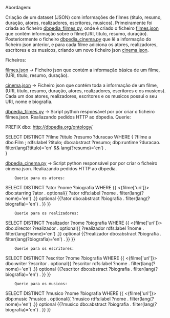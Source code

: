 Abordagem:

Criação de um dataset (JSON) com informações de filmes (titulo, resumo, duração, atores, realizadores, escritores, musicos). Primeiramente foi criada ao ficheiro [dbpedia_filmes.py]([dbpedia_filmes.py]), onde é  criado o ficheiro  [filmes.json]([filmes.json])  que contém informação sobre o filme(URI, titulo, resumo, duração). Posteriormente o ficheiro [dbpedia_cinema.py]([dbpedia_cinema.py]) que lê a informação do ficheiro json anterior, e para cada filme adiciona os atores, realizadores, escritores e os musicos, criando um novo ficheiro json [cinema.json]([cinema.json]).

Ficheiros:

[filmes.json]([filmes.json]) -> Ficheiro json que contém a informação básica de um filme, (URI, titulo, resumo, duração).

[cinema.json](cinema.json) ->  Ficheiro json que contém toda a informação de um filme, (URI, titulo, resumo, duração, atores, realizadores, escritores e os musicos). Cada um dos atores, realizadores, escritores e os musicos possui o seu URI, nome e biografia.

[dbpedia_filmes.py](dbpedia_filmes.py) -> Script python responsável por por criar o ficheiro filmes.json. Realiazando pedidos HTTP ao dbpedia.
        Querie:

PREFIX dbo: <http://dbpedia.org/ontology/>

SELECT DISTINCT ?filme ?titulo ?resumo ?duracao 
WHERE {
    ?filme a dbo:Film ;
        rdfs:label ?titulo;
        dbo:abstract ?resumo;
        dbp:runtime ?duracao.
    filter(lang(?titulo)='en' && lang(?resumo)='en') .        
}


[dbpedia_cinema.py](dbpedia_cinema.py) -> Script python responsável por por criar o ficheiro cinema.json. Realiazando pedidos HTTP ao dbpedia.

        Querie para os atores:

SELECT DISTINCT ?ator ?nome ?biografia WHERE {{
            <{filme['uri']}> dbo:starring ?ator .
            optional{{ ?ator rdfs:label ?nome . 
                       filter(lang(?nome)='en') .}}
            optional {{?ator dbo:abstract ?biografia .
                       filter(lang(?biografia)='en') . }}
        }}


        Querie para os realizadores:

SELECT DISTINCT ?realizador ?nome ?biografia WHERE {{
            <{filme['uri']}> dbo:director ?realizador .
            optional{{ ?realizador rdfs:label ?nome . 
                       filter(lang(?nome)='en') .}}
            optional {{?realizador dbo:abstract ?biografia .
                       filter(lang(?biografia)='en') . }}
        }}


        Querie para os escritores:

SELECT DISTINCT ?escritor ?nome ?biografia WHERE {{
            <{filme['uri']}> dbo:writer ?escritor .
            optional{{ ?escritor rdfs:label ?nome . 
                       filter(lang(?nome)='en') .}}
            optional {{?escritor dbo:abstract ?biografia .
                       filter(lang(?biografia)='en') . }}
        }}


        Querie para os musicos:

SELECT DISTINCT ?musico ?nome ?biografia WHERE {{
            <{filme['uri']}> dbp:music ?musico .
           optional{{ ?musico rdfs:label ?nome . 
                       filter(lang(?nome)='en') .}}
            optional {{?musico dbo:abstract ?biografia .
                       filter(lang(?biografia)='en') . }}
        }}
